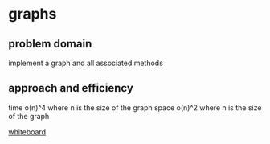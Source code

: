 # graphs

## problem domain

implement a graph and all associated methods

## approach and efficiency

time o(n)^4 where n is the size of the graph
space o(n)^2 where n is the size of the graph

[whiteboard](../../assets/class-36.jpg)
